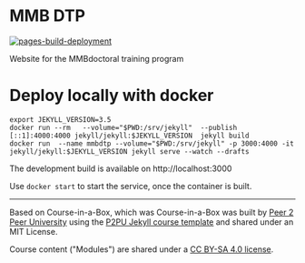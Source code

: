 # MMB DTP

[![pages-build-deployment](https://github.com/mmbdtp/mmbdtp.github.io/actions/workflows/pages/pages-build-deployment/badge.svg)](https://github.com/mmbdtp/mmbdtp.github.io/actions/workflows/pages/pages-build-deployment)

Website for the MMBdoctoral training program


# Deploy locally with docker 

``` 
export JEKYLL_VERSION=3.5
docker run --rm   --volume="$PWD:/srv/jekyll"  --publish [::1]:4000:4000 jekyll/jekyll:$JEKYLL_VERSION  jekyll build
docker run  --name mmbdtp --volume="$PWD:/srv/jekyll" -p 3000:4000 -it jekyll/jekyll:$JEKYLL_VERSION jekyll serve --watch --drafts
```

The development build is available on http://localhost:3000 

Use `docker start` to start the service, once the container is built.


---

Based on Course-in-a-Box, which was 
Course-in-a-Box was built by [Peer 2 Peer University](https://www.p2pu.org) using the [P2PU Jekyll course template](https://github.com/p2pu/jekyll-course-template) and shared under an MIT License.

Course content ("Modules") are shared under a [CC BY-SA 4.0 license](https://creativecommons.org/licenses/by-sa/4.0/).
